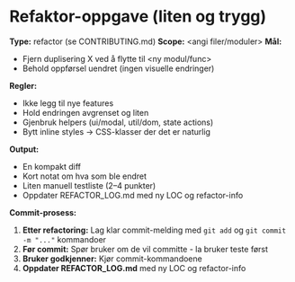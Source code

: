 # Refaktor-oppgave (liten og trygg)

**Type:** refactor (se CONTRIBUTING.md)
**Scope:** <angi filer/moduler>
**Mål:**
- Fjern duplisering X ved å flytte til <ny modul/func>
- Behold oppførsel uendret (ingen visuelle endringer)

**Regler:**
- Ikke legg til nye features
- Hold endringen avgrenset og liten
- Gjenbruk helpers (ui/modal, util/dom, state actions)
- Bytt inline styles → CSS-klasser der det er naturlig

**Output:**
- En kompakt diff
- Kort notat om hva som ble endret
- Liten manuell testliste (2–4 punkter)
- Oppdater REFACTOR_LOG.md med ny LOC og refactor-info

**Commit-prosess:**
1. **Etter refactoring:** Lag klar commit-melding med `git add` og `git commit -m "..."` kommandoer
2. **Før commit:** Spør bruker om de vil committe - la bruker teste først
3. **Bruker godkjenner:** Kjør commit-kommandoene
4. **Oppdater REFACTOR_LOG.md** med ny LOC og refactor-info
